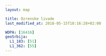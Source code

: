 ```yaml
---
layout: map

title: Ozrenske livade
last_modified_at: 2018-05-15T18:16:28+02:00

WDPA: [16416]
geoSrbija:
  L1_183: [51]
  L1_362: [55]
---
```

